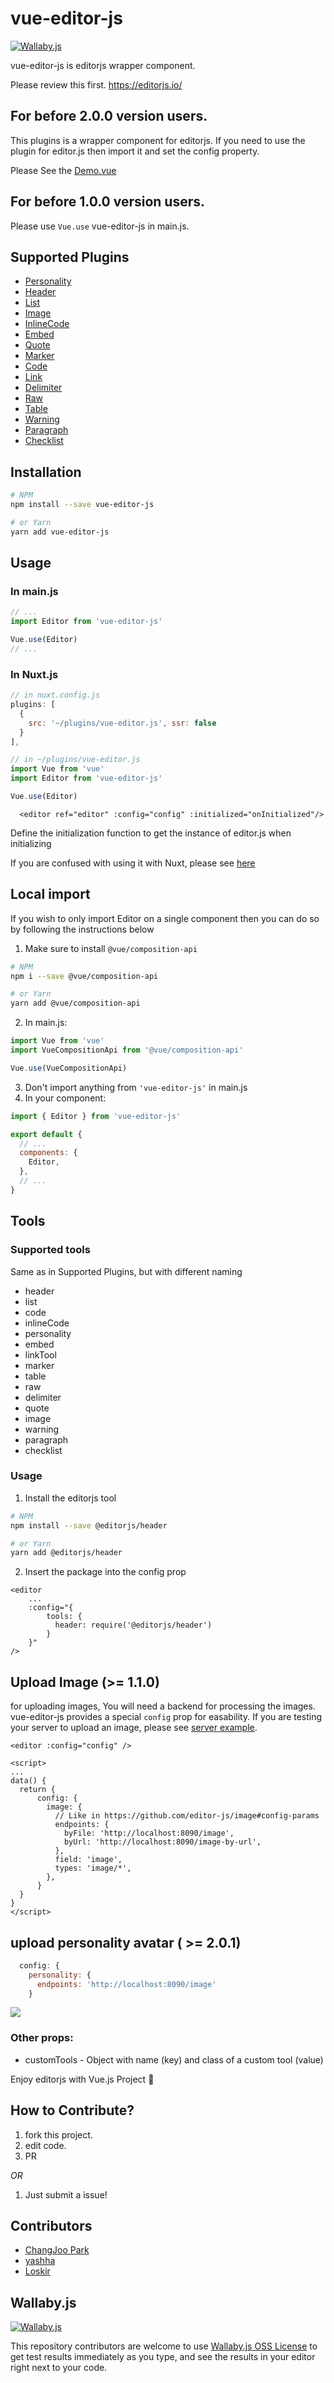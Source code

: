 # vue-editor-js

[![Wallaby.js](https://img.shields.io/badge/wallaby.js-powered-blue.svg?style=for-the-badge&logo=github)](https://wallabyjs.com/oss/)


vue-editor-js is editorjs wrapper component.

Please review this first. https://editorjs.io/

## For before 2.0.0 version users.

This plugins is a wrapper component for editorjs.
If you need to use the plugin for editor.js then import it and set the config property.

Please See the [Demo.vue](https://github.com/ChangJoo-Park/vue-editor-js/blob/master/demo/Demo.vue)


## For before 1.0.0 version users.

Please use `Vue.use` vue-editor-js in main.js.

## Supported Plugins

- [Personality](https://github.com/editor-js/personality)
- [Header](https://github.com/editor-js/header)
- [List](https://github.com/editor-js/list)
- [Image](https://github.com/editor-js/image)
- [InlineCode](https://github.com/editor-js/inline-code)
- [Embed](https://github.com/editor-js/embed)
- [Quote](https://github.com/editor-js/quote)
- [Marker](https://github.com/editor-js/marker)
- [Code](https://github.com/editor-js/code)
- [Link](https://github.com/editor-js/link)
- [Delimiter](https://github.com/editor-js/delimiter)
- [Raw](https://github.com/editor-js/raw)
- [Table](https://github.com/editor-js/table)
- [Warning](https://github.com/editor-js/warning)
- [Paragraph](https://github.com/editor-js/paragraph)
- [Checklist](https://github.com/editor-js/checklist)

## Installation

```bash
# NPM
npm install --save vue-editor-js

# or Yarn
yarn add vue-editor-js
```

## Usage

### In main.js
```js
// ...
import Editor from 'vue-editor-js'

Vue.use(Editor)
// ...
```

### In Nuxt.js
```js
// in nuxt.config.js
plugins: [
  {
    src: '~/plugins/vue-editor.js', ssr: false
  }
],

// in ~/plugins/vue-editor.js
import Vue from 'vue'
import Editor from 'vue-editor-js'

Vue.use(Editor)
```

```Vue
  <editor ref="editor" :config="config" :initialized="onInitialized"/>
```

Define the initialization function to get the instance of editor.js when initializing

If you are confused with using it with Nuxt, please see [here](https://github.com/ChangJoo-Park/vue-editor-on-nuxt)

## Local import

If you wish to only import Editor on a single component then you can do so by following the instructions below

1. Make sure to install `@vue/composition-api`
```bash
# NPM
npm i --save @vue/composition-api

# or Yarn
yarn add @vue/composition-api
```
2. In main.js:
```js
import Vue from 'vue'
import VueCompositionApi from '@vue/composition-api'

Vue.use(VueCompositionApi)
```
3. Don't import anything from `'vue-editor-js'` in main.js
4. In your component:
```js
import { Editor } from 'vue-editor-js'

export default {
  // ...
  components: {
    Editor,
  },
  // ...
}
```

## Tools
### Supported tools
Same as in Supported Plugins, but with different naming
- header
- list
- code
- inlineCode
- personality
- embed
- linkTool
- marker
- table
- raw
- delimiter
- quote
- image
- warning
- paragraph
- checklist


### Usage

1. Install the editorjs tool

```bash
# NPM
npm install --save @editorjs/header

# or Yarn
yarn add @editorjs/header
```

2. Insert the package into the config prop

```vue
<editor
    ...
    :config="{
        tools: {
          header: require('@editorjs/header')
        }
    }"
/>
```

## Upload Image (>= 1.1.0)

for uploading images, You will need a backend for processing the images. vue-editor-js provides a special `config` prop for easability.
If you are testing your server to upload an image, please see [server example](https://github.com/ChangJoo-Park/vue-editor-js-imageserver).

```vue
<editor :config="config" />

<script>
...
data() {
  return {
      config: {
        image: {
          // Like in https://github.com/editor-js/image#config-params
          endpoints: {
            byFile: 'http://localhost:8090/image',
            byUrl: 'http://localhost:8090/image-by-url',
          },
          field: 'image',
          types: 'image/*',
        },
      }
  }
}
</script>
```

## upload personality avatar ( >= 2.0.1)

```js
  config: {
    personality: {
      endpoints: 'http://localhost:8090/image'
    }
```

![](https://user-images.githubusercontent.com/1451365/69627876-d7ca9600-108e-11ea-85c7-1e52c4284758.png)

### Other props:
- customTools - Object with name (key) and class of a custom tool (value)

Enjoy editorjs with Vue.js Project :tada:

## How to Contribute?

1. fork this project.
2. edit code.
3. PR

_OR_

1. Just submit a issue!

## Contributors

- [ChangJoo Park](https://github.com/changjoo-park)
- [yashha](https://github.com/yashha)
- [Loskir](https://github.com/Loskir)


## Wallaby.js

[![Wallaby.js](https://img.shields.io/badge/wallaby.js-powered-blue.svg?style=for-the-badge&logo=github)](https://wallabyjs.com/oss/)

This repository contributors are welcome to use
[Wallaby.js OSS License](https://wallabyjs.com/oss/) to get
test results immediately as you type, and see the results in
your editor right next to your code.
